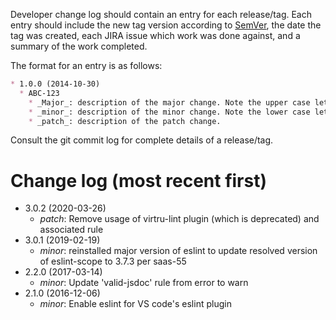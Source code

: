 Developer change log should contain an entry for each release/tag. Each entry should include the new tag version
according to [SemVer](http://semver.org/), the date the tag was created, each JIRA issue which work was done against,
and a summary of the work completed.

The format for an entry is as follows:

```markdown
* 1.0.0 (2014-10-30)
  * ABC-123
    * _Major_: description of the major change. Note the upper case letter 'M' in Major
    * _minor_: description of the minor change. Note the lower case letter 'm' in minor
    * _patch_: description of the patch change.
```

Consult the git commit log for complete details of a release/tag.

# Change log (most recent first)
* 3.0.2 (2020-03-26)
  * _patch_: Remove usage of virtru-lint plugin (which is deprecated) and associated rule
* 3.0.1 (2019-02-19)
  * _minor_: reinstalled major version of eslint to update resolved version of eslint-scope to 3.7.3 per saas-55
* 2.2.0 (2017-03-14)
  * _minor_: Update 'valid-jsdoc' rule from error to warn
* 2.1.0 (2016-12-06)
  * _minor_: Enable eslint for VS code's eslint plugin
